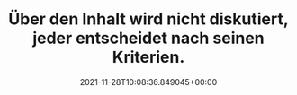 ---
date: '2021-11-28T10:08:36.849045+00:00'
found_at: '2014-12-11'
found_url: http://www.chihuahua-portal.de/
title: Über den Inhalt wird nicht diskutiert, jeder entscheidet nach seinen Kriterien.
---